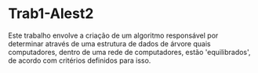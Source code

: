 # Trab1-Alest2

Este trabalho envolve a criação de um algoritmo responsável por determinar através de uma estrutura de dados de árvore quais computadores, dentro de uma rede de computadores, estão 'equilibrados', de acordo com critérios definidos para isso.